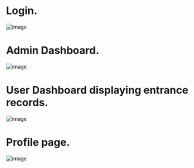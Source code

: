 # Login.

![image](https://github.com/alan-vp/Index/assets/99031027/86006410-8f96-46ce-9248-0822e7494a95)

# Admin Dashboard.

![image](https://github.com/alan-vp/Index/assets/99031027/f2322a7d-feb8-4fb9-9636-dd63702cc1b3)

# User Dashboard displaying entrance records.

![image](https://github.com/alan-vp/Index/assets/99031027/e9d7fabe-06df-4b84-a665-be92d707dff6)

# Profile page.

![image](https://github.com/alan-vp/Index/assets/99031027/0ffd7f8f-3078-491b-a943-92e1eb1feb24)

